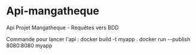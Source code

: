# Api-mangatheque
Api Projet Mangatheque - Requêtes vers BDD

Commande pour lancer l'api :
docker build -t myapp .
docker run --publish 8080:8080 myapp
